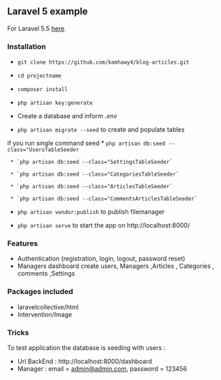 ## Laravel 5 example ##

For Laravel 5.5 [here](https://laravel.com/docs/5.5/).

### Installation ###

* `git clone https://github.com/kamhawy4/blog-articles.git`

* `cd projectname`

* `composer install`

* `php artisan key:generate`

* Create a database and inform *.env*

* `php artisan migrate --seed` to create and populate tables

if you run  single command seed
     * `php artisan db:seed --class="UsersTableSeeder`

     * `php artisan db:seed --class="SettingsTableSeeder`

     * `php artisan db:seed --class="CategoriesTableSeeder`

     * `php artisan db:seed --class="ArticlesTableSeeder`

     * `php artisan db:seed --class="CommentsArticlesTableSeeder`

* `php artisan vendor:publish` to publish filemanager

* `php artisan serve` to start the app on http://localhost:8000/


### Features ###

* Authentication (registration, login, logout, password reset)
* Managers dashboard create users, Managers ,Articles , Categories , comments ,Settings

### Packages included ###

* laravelcollective/html
* Intervention/Image

### Tricks ###

To test application the database is seeding with users :
* Url BackEnd : http://localhost:8000/dashboard
* Manager : email = admin@admin.com, password = 123456
